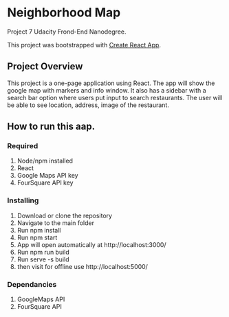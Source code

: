# Neighborhood Map

Project 7 Udacity Frond-End Nanodegree.

This project was bootstrapped with [Create React App](https://github.com/facebook/create-react-app).

## Project Overview
This project is a one-page application using React. The app will show the google map with markers and info window. It also has a sidebar with a search bar option where users put input to search restaurants. The user will be able to see location, address, image of the restaurant.

## How to run this aap.

### Required
1. Node/npm installed
2. React
3. Google Maps API key
4. FourSquare API key

### Installing
1. Download or clone the repository
2. Navigate to the main folder
3. Run npm install
4. Run npm start
5. App will open automatically at http://localhost:3000/
6. Run npm run build
7. Run serve -s build
8. then visit for offline use  http://localhost:5000/

### Dependancies
1. GoogleMaps API
2. FourSquare API
